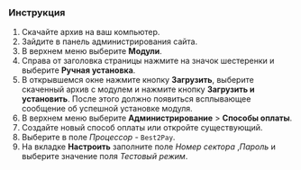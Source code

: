 ### Инструкция ###
1. Скачайте архив на ваш компьютер.
2. Зайдите в панель администрирования сайта.
3. В верхнем меню выберите **Модули**.
4. Справа от заголовка страницы нажмите на значок шестеренки и выберите **Ручная установка**.
5. В открывшемся окне нажмите кнопку **Загрузить**, выберите скаченный архив с модулем и нажмите кнопку **Загрузить и установить**.
После этого должно появиться всплывающее сообщение об успешной установке модуля.
6. В верхнем меню выберите **Администрирование** > **Способы оплаты**.
7. Создайте новый способ оплаты или откройте существующий.
8. Выберите в поле *Процессор* - `Best2Pay`.
9. На вкладке **Настроить** заполните поле *Номер сектора* ,*Пароль* и выберите значение поля *Тестовый режим*.
